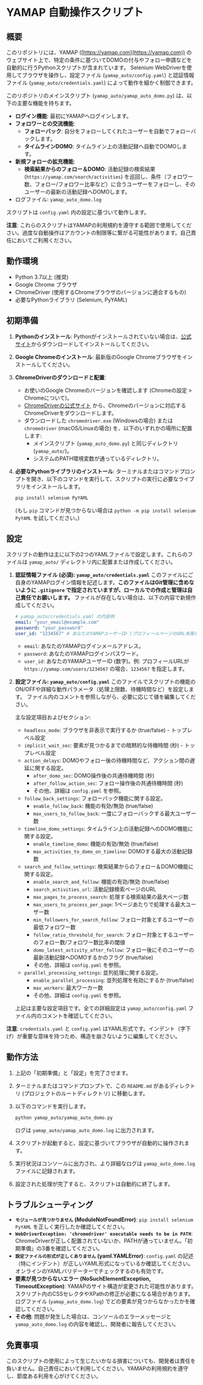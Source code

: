 # YAMAP 自動操作スクリプト

## 概要

このリポジトリには、YAMAP ([https://yamap.com](https://yamap.com)) のウェブサイト上で、特定の条件に基づいてDOMOの付与やフォロー申請などを自動的に行うPythonスクリプトが含まれています。
Selenium WebDriverを使用してブラウザを操作し、設定ファイル (`yamap_auto/config.yaml`) と認証情報ファイル (`yamap_auto/credentials.yaml`) によって動作を細かく制御できます。

このリポジトリのメインスクリプト (`yamap_auto/yamap_auto_domo.py`) は、以下の主要な機能を持ちます。

*   **ログイン機能**: 最初にYAMAPへログインします。
*   **フォロワーとの交流機能**:
    *   **フォローバック**: 自分をフォローしてくれたユーザーを自動でフォローバックします。
    *   **タイムラインDOMO**: タイムライン上の活動記録へ自動でDOMOします。
*   **新規フォローの拡充機能**:
    *   **検索結果からのフォロー＆DOMO**: 活動記録の検索結果 (`https://yamap.com/search/activities`) を巡回し、条件（フォロワー数、フォロー/フォロワー比率など）に合うユーザーをフォローし、そのユーザーの最新の活動記録へDOMOします。
*   ログファイル: `yamap_auto_domo.log`

スクリプトは `config.yaml` 内の設定に基づいて動作します。

**注意**: これらのスクリプトはYAMAPの利用規約を遵守する範囲で使用してください。過度な自動操作はアカウントの制限等に繋がる可能性があります。自己責任においてご利用ください。

## 動作環境

- Python 3.7以上 (推奨)
- Google Chrome ブラウザ
- ChromeDriver (使用するChromeブラウザのバージョンに適合するもの)
- 必要なPythonライブラリ (Selenium, PyYAML)

## 初期準備

1.  **Pythonのインストール**:
    Pythonがインストールされていない場合は、[公式サイト](https://www.python.org/)からダウンロードしてインストールしてください。

2.  **Google Chromeのインストール**:
    最新版のGoogle Chromeブラウザをインストールしてください。

3.  **ChromeDriverのダウンロードと配置**:
    -   お使いのGoogle Chromeのバージョンを確認します (Chromeの設定 > Chromeについて)。
    -   [ChromeDriverの公式サイト](https://chromedriver.chromium.org/downloads) から、Chromeのバージョンに対応するChromeDriverをダウンロードします。
    -   ダウンロードした `chromedriver.exe` (Windowsの場合) または `chromedriver` (macOS/Linuxの場合) を、以下のいずれかの場所に配置します:
        -   メインスクリプト (`yamap_auto_domo.py`) と同じディレクトリ (`yamap_auto/`)。
        -   システムのPATH環境変数が通っているディレクトリ。

4.  **必要なPythonライブラリのインストール**:
    ターミナルまたはコマンドプロンプトを開き、以下のコマンドを実行して、スクリプトの実行に必要なライブラリをインストールします。
    ```bash
    pip install selenium PyYAML
    ```
    (もし `pip` コマンドが見つからない場合は `python -m pip install selenium PyYAML` を試してください。)

## 設定

スクリプトの動作は主に以下の2つのYAMLファイルで設定します。これらのファイルは `yamap_auto/` ディレクトリ内に配置または作成してください。

1.  **認証情報ファイル (必須): `yamap_auto/credentials.yaml`**
    このファイルにご自身のYAMAPログイン情報を記述します。**このファイルはGit管理に含めないように `.gitignore` で指定されていますが、ローカルでの作成と管理は自己責任でお願いします。**
    ファイルが存在しない場合は、以下の内容で新規作成してください。

    ```yaml
    # yamap_auto/credentials.yaml の内容例
    email: "your_email@example.com"
    password: "your_password"
    user_id: "1234567" # あなたのYAMAPユーザーID (プロフィールページのURL末尾の数字)
    ```
    -   `email`: あなたのYAMAPログインメールアドレス。
    -   `password`: あなたのYAMAPログインパスワード。
    -   `user_id`: あなたのYAMAPユーザーID (数字)。例: プロフィールURLが `https://yamap.com/users/1234567` の場合、`1234567` を指定します。

2.  **設定ファイル: `yamap_auto/config.yaml`**
    このファイルでスクリプトの機能のON/OFFや詳細な動作パラメータ（処理上限数、待機時間など）を設定します。
    ファイル内のコメントを参照しながら、必要に応じて値を編集してください。

    主な設定項目およびセクション:
    *   `headless_mode`: ブラウザを非表示で実行するか (true/false) - トップレベル設定
    *   `implicit_wait_sec`: 要素が見つかるまでの暗黙的な待機時間 (秒) - トップレベル設定
    *   `action_delays`: DOMOやフォロー後の待機時間など、アクション間の遅延に関する設定。
        *   `after_domo_sec`: DOMO操作後の共通待機時間 (秒)
        *   `after_follow_action_sec`: フォロー操作後の共通待機時間 (秒)
        *   その他、詳細は `config.yaml` を参照。
    *   `follow_back_settings`: フォローバック機能に関する設定。
        *   `enable_follow_back`: 機能の有効/無効 (true/false)
        *   `max_users_to_follow_back`: 一度にフォローバックする最大ユーザー数
    *   `timeline_domo_settings`: タイムライン上の活動記録へのDOMO機能に関する設定。
        *   `enable_timeline_domo`: 機能の有効/無効 (true/false)
        *   `max_activities_to_domo_on_timeline`: DOMOする最大の活動記録数
    *   `search_and_follow_settings`: 検索結果からのフォロー＆DOMO機能に関する設定。
        *   `enable_search_and_follow`: 機能の有効/無効 (true/false)
        *   `search_activities_url`: 活動記録検索ページのURL
        *   `max_pages_to_process_search`: 処理する検索結果の最大ページ数
        *   `max_users_to_process_per_page`: 1ページあたりで処理する最大ユーザー数
        *   `min_followers_for_search_follow`: フォロー対象とするユーザーの最低フォロワー数
        *   `follow_ratio_threshold_for_search`: フォロー対象とするユーザーのフォロー数/フォロワー数比率の閾値
        *   `domo_latest_activity_after_follow`: フォロー後にそのユーザーの最新活動記録へDOMOするかのフラグ (true/false)
        *   その他、詳細は `config.yaml` を参照。
    *   `parallel_processing_settings`: 並列処理に関する設定。
        *   `enable_parallel_processing`: 並列処理を有効にするか (true/false)
        *   `max_workers`: 最大ワーカー数
        *   その他、詳細は `config.yaml` を参照。

    上記は主要な設定項目です。全ての詳細設定は `yamap_auto/config.yaml` ファイル内のコメントを確認してください。

**注意**: `credentials.yaml` と `config.yaml` はYAML形式です。インデント（字下げ）が重要な意味を持つため、構造を崩さないように編集してください。

## 動作方法

1.  上記の「初期準備」と「設定」を完了させます。
2.  ターミナルまたはコマンドプロンプトで、この `README.md` があるディレクトリ (プロジェクトのルートディレクトリ) に移動します。
3.  以下のコマンドを実行します。

    ```bash
    python yamap_auto/yamap_auto_domo.py
    ```
    ログは `yamap_auto/yamap_auto_domo.log` に出力されます。

4.  スクリプトが起動すると、設定に基づいてブラウザが自動的に操作されます。
5.  実行状況はコンソールに出力され、より詳細なログは `yamap_auto_domo.log` ファイルに記録されます。
6.  設定された処理が完了すると、スクリプトは自動的に終了します。

## トラブルシューティング

-   **`モジュールが見つかりません` (ModuleNotFoundError)**:
    `pip install selenium PyYAML` を正しく実行したか確認してください。
-   **`WebDriverException: 'chromedriver' executable needs to be in PATH`**:
    ChromeDriverが正しく配置されていないか、PATHが通っていません。「初期準備」の3番を確認してください。
-   **`設定ファイルの形式が正しくありません` (yaml.YAMLError)**:
    `config.yaml` の記述（特にインデント）が正しいYAML形式になっているか確認してください。オンラインのYAMLバリデーターでチェックするのも有効です。
-   **要素が見つからないエラー (NoSuchElementException, TimeoutException)**:
    YAMAPのサイト構造が変更された可能性があります。スクリプト内のCSSセレクタやXPathの修正が必要になる場合があります。ログファイル (`yamap_auto_domo.log`) でどの要素が見つからなかったかを確認してください。
-   **その他**:
    問題が発生した場合は、コンソールのエラーメッセージと `yamap_auto_domo.log` の内容を確認し、開発者に報告してください。

## 免責事項

このスクリプトの使用によって生じたいかなる損害についても、開発者は責任を負いません。自己責任において利用してください。YAMAPの利用規約を遵守し、節度ある利用を心がけてください。
